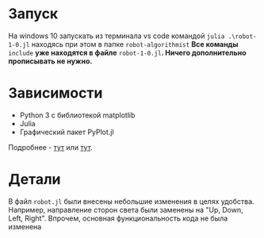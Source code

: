# Запуск

На windows 10 запускать из терминала vs code командой `julia .\robot-1-0.jl` находясь при этом в папке `robot-algorithmist`
__Все команды__ `include` __уже находятся в файле__ `robot-1-0.jl`__. Ничего дополнительно прописывать не нужно.__

# Зависимости

- Python 3 c библиотекой matplotlib
- Julia
- Графический пакет PyPlot.jl

Подробнее - [тут](https://github.com/Vibof/HorizonSideRobots.jl/blob/master/content/setup.md) или [тут](https://github.com/Vibof/Robot/blob/master/setup.md).

# Детали
В файл `robot.jl` были внесены небольшие изменения в целях удобства. Например, направление сторон света были заменены на "Up, Down, Left, Right". 
Впрочем, основная функциональность кода не была изменена